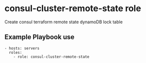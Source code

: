 consul-cluster-remote-state role
================================

Create consul terraform remote state dynamoDB lock table

Example Playbook use
--------------------
    - hosts: servers
      roles:
        - role: consul-cluster-remote-state

